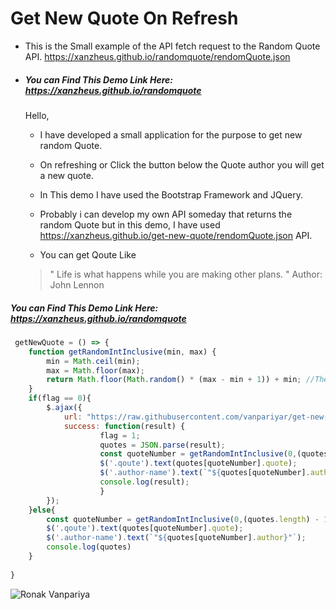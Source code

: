 # Get New Quote On Refresh
- This is the Small example of the API fetch request to the Random Quote API. https://xanzheus.github.io/randomquote/rendomQuote.json
- ##### You can Find This Demo Link Here: https://xanzheus.github.io/randomquote

    Hello,
  - I have developed a small application for the purpose to get new random Quote.
  - On refreshing or Click the button below the Quote author you will get a new quote.
  - In This demo I have used the Bootstrap Framework and JQuery. 
  
  - Probably i can develop my own API someday that returns the random Quote but in this demo, I have used https://xanzheus.github.io/get-new-quote/rendomQuote.json API.
  - You can get Qoute Like
  
  
  >" Life is what happens while you are making other plans. "
  >Author: John Lennon
  
  

##### You can Find This Demo Link Here: https://xanzheus.github.io/randomquote



```javascript
 getNewQuote = () => {
	function getRandomIntInclusive(min, max) {
		min = Math.ceil(min);
		max = Math.floor(max);
		return Math.floor(Math.random() * (max - min + 1)) + min; //The maximum is inclusive and the minimum is inclusive 
	}
	if(flag == 0){
		$.ajax({
			url: "https://raw.githubusercontent.com/vanpariyar/get-new-quote/master/rendomQuote.json",               
			success: function(result) {
					flag = 1; 
					quotes = JSON.parse(result);
					const quoteNumber = getRandomIntInclusive(0,(quotes.length) - 1);
					$('.qoute').text(quotes[quoteNumber].quote);
					$('.author-name').text(`"${quotes[quoteNumber].author}"`);
					console.log(result);
					}	    	    
		}); 
	}else{
		const quoteNumber = getRandomIntInclusive(0,(quotes.length) - 1);
		$('.qoute').text(quotes[quoteNumber].quote);
		$('.author-name').text(`"${quotes[quoteNumber].author}"`);
		console.log(quotes)
	}
	
}
```
![Ronak Vanpariya](https://user-images.githubusercontent.com/26689210/69729748-e24b6500-114c-11ea-919c-756004c3f6c6.png)

